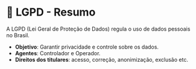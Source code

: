 # 📄 LGPD - Resumo

A LGPD (Lei Geral de Proteção de Dados) regula o uso de dados pessoais no Brasil.

- **Objetivo**: Garantir privacidade e controle sobre os dados.
- **Agentes**: Controlador e Operador.
- **Direitos dos titulares**: acesso, correção, anonimização, exclusão etc.
